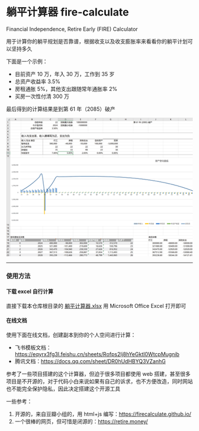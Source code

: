 # 躺平计算器 fire-calculate

Financial Independence, Retire Early (FIRE) Calculator

用于计算你的躺平规划是否靠谱，根据收支以及收支膨胀率来看看你的躺平计划可以坚持多久

下面是一个示例：

- 目前资产 10 万，年入 30 万，工作到 35 岁
- 总资产收益率 3.5%
- 房租通胀 5%，其他支出跟随常年通胀率 2%
- 买房一次性付清 300 万

最后得到的计算结果是到第 61 年（2085）破产

![alt text](image_screen.png)

---

### 使用方法

#### 下载 excel 自行计算

直接下载本仓库根目录的 [躺平计算器.xlsx](躺平计算器.xlsx) 用 Microsoft Office Excel 打开即可

#### 在线文档

使用下面在线文档，创建副本到你的个人空间进行计算：

- 飞书模板文档：https://eqyrx3fg3l.feishu.cn/sheets/Rofps2lj8hYeGktI0WtcpMugnib
- 腾讯文档：https://docs.qq.com/sheet/DR0hUdHBYQ3VZanhG

参考了一些项目搭建的这个计算器，但迫于很多项目都使用 web 搭建，甚至很多项目是不开源的，对于代码小白来说如果有自己的诉求，也不方便改造，同时网站也不能完全保护隐私，因此决定搭建这个开源工具

一些参考：

1. 开源的，来自豆瓣小组的，用 html+js 编写：https://firecalculate.github.io/
2. 一个很棒的网页，但可惜是闭源的：https://retire.money/
